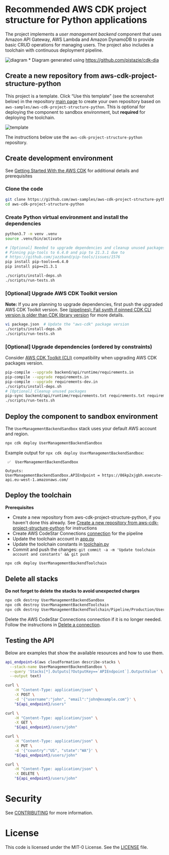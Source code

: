 # Recommended AWS CDK project structure for Python applications
The project implements a *user management backend* component that uses 
Amazon API Gateway, AWS Lambda and Amazon DynamoDB to provide basic CRUD operations 
for managing users. The project also includes a toolchain with continuous deployment 
pipeline.

![diagram](https://user-images.githubusercontent.com/4362270/190898096-b52c1643-fce2-4d67-95bb-071a74fc5d83.png)
\* Diagram generated using https://github.com/pistazie/cdk-dia

## Create a new repository from aws-cdk-project-structure-python
This project is a template. Click “Use this template” (see the screenshot below) in 
the repository [main page](https://github.com/aws-samples/aws-cdk-project-structure-python)
to create your own repository based on `aws-samples/aws-cdk-project-structure-python`. 
This is optional for deploying the component to sandbox environment, but 
**required** for deploying the toolchain.

![template](https://user-images.githubusercontent.com/4362270/128629234-31cd275e-6a3f-4a6a-9010-028a0a279950.png)

The instructions below use the `aws-cdk-project-structure-python` repository.

## Create development environment
See [Getting Started With the AWS CDK](https://docs.aws.amazon.com/cdk/latest/guide/getting_started.html)
for additional details and prerequisites

### Clone the code
```bash
git clone https://github.com/aws-samples/aws-cdk-project-structure-python
cd aws-cdk-project-structure-python
```

### Create Python virtual environment and install the dependencies
```bash
python3.7 -m venv .venv
source .venv/bin/activate

# [Optional] Needed to upgrade dependencies and cleanup unused packages
# Pinning pip-tools to 6.4.0 and pip to 21.3.1 due to
# https://github.com/jazzband/pip-tools/issues/1576
pip install pip-tools==6.4.0
pip install pip==21.3.1

./scripts/install-deps.sh
./scripts/run-tests.sh
```

### [Optional] Upgrade AWS CDK Toolkit version
**Note:** If you are planning to upgrade dependencies, first push the upgraded AWS CDK Toolkit version.
See [(pipelines): Fail synth if pinned CDK CLI version is older than CDK library version](https://github.com/aws/aws-cdk/issues/15519) 
for more details.

```bash
vi package.json  # Update the "aws-cdk" package version
./scripts/install-deps.sh
./scripts/run-tests.sh
```

### [Optional] Upgrade dependencies (ordered by constraints)
Consider [AWS CDK Toolkit (CLI)](https://docs.aws.amazon.com/cdk/latest/guide/reference.html#versioning) compatibility 
when upgrading AWS CDK packages version.

```bash
pip-compile --upgrade backend/api/runtime/requirements.in
pip-compile --upgrade requirements.in
pip-compile --upgrade requirements-dev.in
./scripts/install-deps.sh
# [Optional] Cleanup unused packages
pip-sync backend/api/runtime/requirements.txt requirements.txt requirements-dev.txt
./scripts/run-tests.sh
```

## Deploy the component to sandbox environment
The `UserManagementBackendSandbox` stack uses your default AWS account and region.

```bash
npx cdk deploy UserManagementBackendSandbox
```

Example output for `npx cdk deploy UserManagementBackendSandbox`:
```text
 ✅  UserManagementBackendSandbox

Outputs:
UserManagementBackendSandbox.APIEndpoint = https://86kp2xjgbh.execute-api.eu-west-1.amazonaws.com/
```

## Deploy the toolchain
**Prerequisites**
- Create a new repository from aws-cdk-project-structure-python, if you haven't done 
  this already. See [Create a new repository from aws-cdk-project-structure-python](README.md#create-a-new-repository-from-aws-cdk-project-structure-python)
  for instructions
- Create AWS CodeStar Connections [connection](https://docs.aws.amazon.com/dtconsole/latest/userguide/welcome-connections.html)
  for the pipeline
- Update the toolchain account in [app.py](app.py) 
- Update the toolchain constants in [toolchain.py](toolchain.py)
- Commit and push the changes: `git commit -a -m 'Update toolchain account and constants' && git push`

```bash
npx cdk deploy UserManagementBackendToolchain
```

## Delete all stacks
**Do not forget to delete the stacks to avoid unexpected charges**
```bash
npx cdk destroy UserManagementBackendSandbox
npx cdk destroy UserManagementBackendToolchain
npx cdk destroy UserManagementBackendToolchain/Pipeline/Production/UserManagementBackendProduction
```

Delete the AWS CodeStar Connections connection if it is no longer needed. Follow the instructions
in [Delete a connection](https://docs.aws.amazon.com/dtconsole/latest/userguide/connections-delete.html).

## Testing the API
Below are examples that show the available resources and how to use them.

```bash
api_endpoint=$(aws cloudformation describe-stacks \
  --stack-name UserManagementBackendSandbox \
  --query 'Stacks[*].Outputs[?OutputKey==`APIEndpoint`].OutputValue' \
  --output text)

curl \
    -H "Content-Type: application/json" \
    -X POST \
    -d '{"username":"john", "email":"john@example.com"}' \
    "${api_endpoint}/users"

curl \
    -H "Content-Type: application/json" \
    -X GET \
    "${api_endpoint}/users/john"

curl \
    -H "Content-Type: application/json" \
    -X PUT \
    -d '{"country":"US", "state":"WA"}' \
    "${api_endpoint}/users/john"

curl \
    -H "Content-Type: application/json" \
    -X DELETE \
    "${api_endpoint}/users/john"
```

# Security

See [CONTRIBUTING](CONTRIBUTING.md#security-issue-notifications) for more information.

# License

This code is licensed under the MIT-0 License. See the [LICENSE](LICENSE) file.
